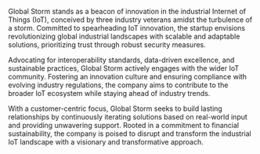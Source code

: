 Global Storm stands as a beacon of innovation in the industrial Internet of Things (IoT), conceived by three industry veterans amidst the turbulence of a storm. Committed to spearheading IoT innovation, the startup envisions revolutionizing global industrial landscapes with scalable and adaptable solutions, prioritizing trust through robust security measures.

Advocating for interoperability standards, data-driven excellence, and sustainable practices, Global Storm actively engages with the wider IoT community. Fostering an innovation culture and ensuring compliance with evolving industry regulations, the company aims to contribute to the broader IoT ecosystem while staying ahead of industry trends.

With a customer-centric focus, Global Storm seeks to build lasting relationships by continuously iterating solutions based on real-world input and providing unwavering support. Rooted in a commitment to financial sustainability, the company is poised to disrupt and transform the industrial IoT landscape with a visionary and transformative approach.